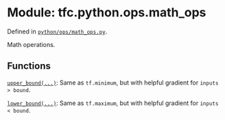 
# Module: tfc.python.ops.math_ops



Defined in [`python/ops/math_ops.py`](https://github.com/tensorflow/compression/tree/master/python/ops/math_ops.py).

<!-- Placeholder for "Used in" -->

Math operations.

## Functions

[`upper_bound(...)`](../../../tfc/upper_bound.md): Same as `tf.minimum`, but with helpful gradient for `inputs > bound`.

[`lower_bound(...)`](../../../tfc/lower_bound.md): Same as `tf.maximum`, but with helpful gradient for `inputs < bound`.

